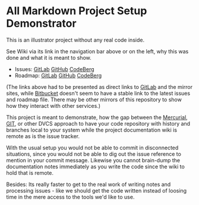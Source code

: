 # All Markdown Project Setup Demonstrator

This is an illustrator project without any real code inside.

See Wiki via its link in the navigation bar above or on the left, why this was 
done and what it is meant to show.

* Issues: 
  [GitLab](https://gitlab.com/backendzeit/markdown-demo/blob/trackdown/issues.md)
  [GitHub](https://github.com/mgoellnitz/markdown-demo/blob/trackdown/issues.md)
  [CodeBerg](https://codeberg.prg/backendzeit/markdown-demo/src/trackdown/issues.md)
* Roadmap:
  [GitLab](https://gitlab.com/backendzeit/markdown-demo/blob/trackdown/roadmap.md)
  [GitHub](https://github.com/mgoellnitz/markdown-demo/blob/trackdown/roadmap.md)
  [CodeBerg](https://codeberg.org/backendzeit/markdown-demo/src/trackdown/roadmap.md)

(The links above had to be presented as direct links to [GitLab](gitlab) and the
mirror sites, while [Bitbucket][bitbucket] doesn't seem to have a stable link to 
the  latest issues and roadmap file. There may be other mirrors of this repository 
to show how they interact with other services.)

This project is meant to demonstrate, how the gap between the [Mercurial][hg], 
[GIT][git], or other DVCS approach to have your code repository with history and 
branches local to your system while the project documentation wiki is remote as 
is the issue tracker.

With the usual setup you would not be able to commit in disconnected situations,
since you would not be able to dig out the issue reference to mention in your
commit message. Likewise you cannot brain-dump the documentation notes 
immediately as you write the code since the wiki to hold that is remote.

Besides: Its really faster to get to the real work of writing notes and
processing issues - like we should get the code written instead of loosing
time in the mere access to the tools we'd like to use.

[markdown]: https://daringfireball.net/projects/markdown/
[git]: http://git-scm.com/
[hg]: https://www.mercurial-scm.org/
[bitbucket]: https://bitbucket.org/
[gitlab]: https://gitlab.com/
[github]: https://github.com/
[codeberg]: https://codeberg.org/
[trackdown]: http://mgoellnitz.github.io/trackdown/
[mdwiki]: http://mdwiki.info

